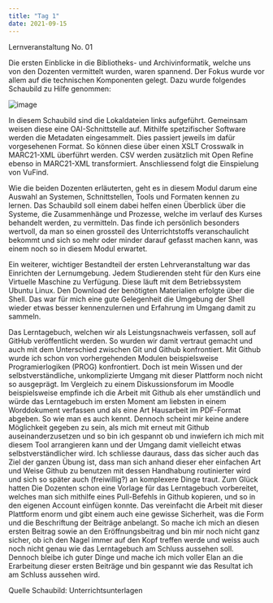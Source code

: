 ```yaml
---
title: "Tag 1"
date: 2021-09-15
---
```


Lernveranstaltung No. 01

Die ersten Einblicke in die Bibliotheks- und Archivinformatik, welche uns von den Dozenten vermittelt wurden, waren spannend. Der Fokus wurde vor allem auf die technischen Komponenten gelegt. Dazu wurde folgendes Schaubild zu Hilfe genommen: 

![image](https://user-images.githubusercontent.com/91735645/140393516-a53acaff-0f88-4bfb-b5fd-0aec007a6174.png)


In diesem Schaubild sind die Lokaldateien links aufgeführt. Gemeinsam weisen diese eine OAI-Schnittstelle auf. Mithilfe spetzifischer Software werden die Metadaten eingesammelt. Dies passiert jeweils im dafür vorgesehenen Format. So können diese über einen XSLT Crosswalk in MARC21-XML überführt werden. CSV werden zusätzlich mit Open Refine ebenso in MARC21-XML transformiert. Anschliessend folgt die Einspielung von VuFind. 

Wie die beiden Dozenten erläuterten, geht es in diesem Modul darum eine Auswahl an  Systemen, Schnittstellen, Tools und Formaten kennen zu lernen. Das Schaubild soll einem dabei helfen einen Überblick über die Systeme, die Zusammenhänge und Prozesse, welche im verlauf des Kurses behandelt werden, zu vermitteln. Das finde ich persönlich besonders wertvoll, da man so einen grossteil des Unterrichtstoffs veranschaulicht bekommt und sich so mehr oder minder darauf gefasst machen kann, was einem noch so in diesem Modul erwartet. 

Ein weiterer, wichtiger Bestandteil der ersten Lehrveranstaltung war das Einrichten der Lernumgebung. Jedem Studierenden steht für den Kurs eine Virtuelle Maschine zu Verfügung. Diese läuft mit dem Betriebssystem Ubuntu Linux. Den Download der benötigten Materialien erfolgte über die Shell. Das war für mich eine gute Gelegenheit die Umgebung der Shell wieder etwas besser kennenzulernen und Erfahrung im Umgang damit zu sammeln. 

Das Lerntagebuch, welchen wir als Leistungsnachweis verfassen, soll auf GitHub veröffentlicht werden. So wurden wir damit vertraut gemacht und auch mit dem Unterschied zwischen Git und Github konfrontiert. 
Mit Github wurde ich schon von vorhergehenden Modulen beispielsweise Programierlogiken (PROG) konfrontiert. Doch ist mein Wissen und der selbstverständliche, unkomplizierte Umgang mit dieser Plattform noch nicht so ausgeprägt. Im Vergleich zu einem Diskussionsforum im Moodle beispielsweise empfinde ich die Arbeit mit Github als eher umständlich und würde das Lerntagebuch im ersten Moment am liebsten in einem Worddokument verfassen und als eine Art Hausarbeit im PDF-Format abgeben. So wie man es auch kennt. Dennoch scheint mir keine andere Möglichkeit gegeben zu sein, als mich mit erneut mit Github auseinanderzusetzen und so bin ich gespannt ob und inwiefern ich mich mit diesem Tool arrangieren kann und der Umgang damit vielleicht etwas selbstverständlicher wird. Ich schliesse dauraus, dass das sicher auch das Ziel der ganzen Übung ist, dass man sich anhand dieser eher einfachen Art und Weise Github zu benutzen mit dessen Handhabung routinierter wird und sich so später auch (freiwillig?) an komplexere Dinge traut. 
Zum Glück hatten Die Dozenten schon eine Vorlage für das Lerntagebuch vorbereitet, welches man sich mithilfe eines Pull-Befehls in Github kopieren, und so in den eigenen Account einfügen konnte. Das vereinfacht die Arbeit mit dieser Plattform enorm und gibt einem auch eine gewisse Sicherheit, was die Form und die Beschriftung der Beiträge anbelangt. 
So mache ich mich an diesen ersten Beitrag sowie an den Eröffnungsbeitrag und bin mir noch nicht ganz sicher, ob ich den Nagel immer auf den Kopf treffen werde und weiss auch noch nicht genau wie das Lerntagebuch am Schluss aussehen soll. Dennoch bleibe ich guter Dinge und mache ich mich voller Elan an die Erarbeitung dieser ersten Beiträge und bin gespannt wie das Resultat ich am Schluss aussehen wird. 

Quelle Schaubild: Unterrichtsunterlagen
